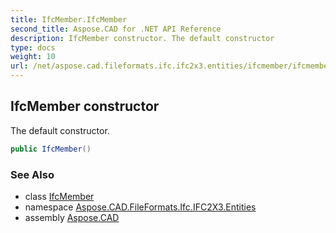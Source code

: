 ```yaml
---
title: IfcMember.IfcMember
second_title: Aspose.CAD for .NET API Reference
description: IfcMember constructor. The default constructor
type: docs
weight: 10
url: /net/aspose.cad.fileformats.ifc.ifc2x3.entities/ifcmember/ifcmember/
---
```

## IfcMember constructor

The default constructor.

```csharp
public IfcMember()
```

### See Also

* class [IfcMember](../)
* namespace [Aspose.CAD.FileFormats.Ifc.IFC2X3.Entities](../../ifcmember/)
* assembly [Aspose.CAD](../../../)


